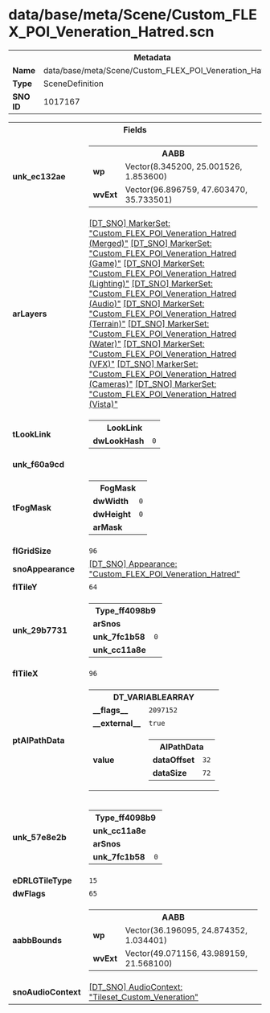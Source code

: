 <h1>data/base/meta/Scene/Custom_FLEX_POI_Veneration_Hatred.scn</h1><table><tr><th colspan="100%">Metadata</th></tr><tr><td><b>Name</b></td><td>data/base/meta/Scene/Custom_FLEX_POI_Veneration_Hatred.scn</td></tr><tr><td><b>Type</b></td><td>SceneDefinition</td></tr><tr><td><b>SNO ID</b></td><td>1017167</td></tr></table>

<table><tr><th colspan="100%">Fields</th></tr><tr><td><b>unk_ec132ae</b></td><td><table><tr><th colspan="100%">AABB</th></tr><tr><td><b>wp</b></td><td>Vector(8.345200, 25.001526, 1.853600)</td></tr><tr><td><b>wvExt</b></td><td>Vector(96.896759, 47.603470, 35.733501)</td></tr></table>

</td></tr><tr><td><b>arLayers</b></td><td><a href="..\MarkerSet\Custom_FLEX_POI_Veneration_Hatred (Merged).mrk">[DT_SNO] MarkerSet: "Custom_FLEX_POI_Veneration_Hatred (Merged)"</a>
<a href="..\MarkerSet\Custom_FLEX_POI_Veneration_Hatred (Game).mrk">[DT_SNO] MarkerSet: "Custom_FLEX_POI_Veneration_Hatred (Game)"</a>
<a href="..\MarkerSet\Custom_FLEX_POI_Veneration_Hatred (Lighting).mrk">[DT_SNO] MarkerSet: "Custom_FLEX_POI_Veneration_Hatred (Lighting)"</a>
<a href="..\MarkerSet\Custom_FLEX_POI_Veneration_Hatred (Audio).mrk">[DT_SNO] MarkerSet: "Custom_FLEX_POI_Veneration_Hatred (Audio)"</a>
<a href="..\MarkerSet\Custom_FLEX_POI_Veneration_Hatred (Terrain).mrk">[DT_SNO] MarkerSet: "Custom_FLEX_POI_Veneration_Hatred (Terrain)"</a>
<a href="..\MarkerSet\Custom_FLEX_POI_Veneration_Hatred (Water).mrk">[DT_SNO] MarkerSet: "Custom_FLEX_POI_Veneration_Hatred (Water)"</a>
<a href="..\MarkerSet\Custom_FLEX_POI_Veneration_Hatred (VFX).mrk">[DT_SNO] MarkerSet: "Custom_FLEX_POI_Veneration_Hatred (VFX)"</a>
<a href="..\MarkerSet\Custom_FLEX_POI_Veneration_Hatred (Cameras).mrk">[DT_SNO] MarkerSet: "Custom_FLEX_POI_Veneration_Hatred (Cameras)"</a>
<a href="..\MarkerSet\Custom_FLEX_POI_Veneration_Hatred (Vista).mrk">[DT_SNO] MarkerSet: "Custom_FLEX_POI_Veneration_Hatred (Vista)"</a>
</td></tr><tr><td><b>tLookLink</b></td><td><table><tr><th colspan="100%">LookLink</th></tr><tr><td><b>dwLookHash</b></td><td><code>0</code></td></tr></table>

</td></tr><tr><td><b>unk_f60a9cd</b></td><td></td></tr><tr><td><b>tFogMask</b></td><td><table><tr><th colspan="100%">FogMask</th></tr><tr><td><b>dwWidth</b></td><td><code>0</code></td></tr><tr><td><b>dwHeight</b></td><td><code>0</code></td></tr><tr><td><b>arMask</b></td><td></td></tr></table>

</td></tr><tr><td><b>flGridSize</b></td><td><code>96</code></td></tr><tr><td><b>snoAppearance</b></td><td><a href="..\Appearance\Custom_FLEX_POI_Veneration_Hatred.app">[DT_SNO] Appearance: "Custom_FLEX_POI_Veneration_Hatred"</a></td></tr><tr><td><b>flTileY</b></td><td><code>64</code></td></tr><tr><td><b>unk_29b7731</b></td><td><table><tr><th colspan="100%">Type_ff4098b9</th></tr><tr><td><b>arSnos</b></td><td></td></tr><tr><td><b>unk_7fc1b58</b></td><td><code>0</code></td></tr><tr><td><b>unk_cc11a8e</b></td><td></td></tr></table>

</td></tr><tr><td><b>flTileX</b></td><td><code>96</code></td></tr><tr><td><b>ptAIPathData</b></td><td><table><tr><th colspan="100%">DT_VARIABLEARRAY</th></tr><tr><td><b>__flags__</b></td><td><code>2097152</code></td></tr><tr><td><b>__external__</b></td><td><code>true</code></td></tr><tr><td><b>value</b></td><td><table><tr><th colspan="100%">AIPathData</th></tr><tr><td><b>dataOffset</b></td><td><code>32</code></td></tr><tr><td><b>dataSize</b></td><td><code>72</code></td></tr></table>

</td></tr></table>

</td></tr><tr><td><b>unk_57e8e2b</b></td><td><table><tr><th colspan="100%">Type_ff4098b9</th></tr><tr><td><b>unk_cc11a8e</b></td><td></td></tr><tr><td><b>arSnos</b></td><td></td></tr><tr><td><b>unk_7fc1b58</b></td><td><code>0</code></td></tr></table>

</td></tr><tr><td><b>eDRLGTileType</b></td><td><code>15</code></td></tr><tr><td><b>dwFlags</b></td><td><code>65</code></td></tr><tr><td><b>aabbBounds</b></td><td><table><tr><th colspan="100%">AABB</th></tr><tr><td><b>wp</b></td><td>Vector(36.196095, 24.874352, 1.034401)</td></tr><tr><td><b>wvExt</b></td><td>Vector(49.071156, 43.989159, 21.568100)</td></tr></table>

</td></tr><tr><td><b>snoAudioContext</b></td><td><a href="..\AudioContext\Tileset_Custom_Veneration.auc">[DT_SNO] AudioContext: "Tileset_Custom_Veneration"</a></td></tr></table>


